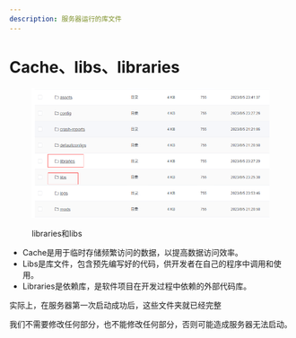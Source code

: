 ```yaml
---
description: 服务器运行的库文件
---
```


# Cache、libs、libraries

<figure><img src="../.gitbook/assets/image (1) (1) (1).png" alt=""><figcaption><p>libraries和libs</p></figcaption></figure>

* Cache是用于临时存储频繁访问的数据，以提高数据访问效率。
* Libs是库文件，包含预先编写好的代码，供开发者在自己的程序中调用和使用。
* Libraries是依赖库，是软件项目在开发过程中依赖的外部代码库。

实际上，在服务器第一次启动成功后，这些文件夹就已经完整

我们不需要修改任何部分，也不能修改任何部分，否则可能造成服务器无法启动。
